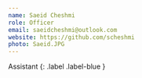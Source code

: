 ```yaml
---
name: Saeid Cheshmi
role: Officer
email: saeidcheshmi@outlook.com
website: https://github.com/scheshmi
photo: Saeid.JPG
---
```


Assistant
{: .label .label-blue }

